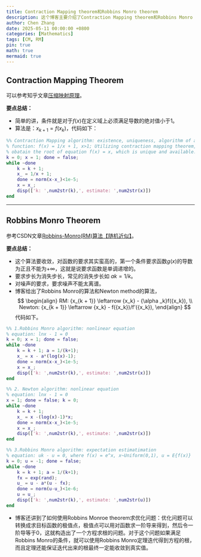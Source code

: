 ```yaml
---
title: Contraction Mapping theorem和Robbins Monro theorem
description: 这个博客主要介绍了Contraction Mapping theorem和Robbins Monro theorem。Contraction Mapping theorem用于判断递归数列的收敛性及求解其收敛值。Robbins Monro theorem则用于通过迭代方式求解逼近期望的统计均值或非线性方程的根。
author: Chen Zhang
date: 2025-05-11 00:00:00 +0800
categories: [Mathematics]
tags: [CM, RM]
pin: true
math: true
mermaid: true
---
```


## Contraction Mapping Theorem

可以参考知乎文章[压缩映射原理](https://zhuanlan.zhihu.com/p/458151225)。

**要点总结：**
- 简单的讲，条件就是对于$f(x)$在定义域上必须满足导数的绝对值小于1。
- 算法是：$x_{k+1}=f(x_k)$，代码如下：

```matlab
%% Contraction Mapping algorithm: existence, uniqueness, algorithm of an equation's root
% function: f(x) = 1/x + 1, x>1; Utilizing contraction mapping theorem, we can
% obatain the root of equation f(x) = x, which is unique and available.
k = 0; x = 1; done = false;
while ~done
    k = k + 1;
    x_ = 1/x + 1;
    done = norm(x-x_)<1e-5;
    x = x_;
    disp(['k: ',num2str(k),', estimate: ',num2str(x)])
end
```

---

## Robbins Monro Theorem

参考CSDN文章[Robbins-Monro(RM)算法【随机近似】](https://blog.csdn.net/v20000727/article/details/138076216)。

**要点总结：**
- 这个算法要收敛，对函数的要求其实蛮高的，第一个条件要求函数$g(x)$的导数为正且不能为+∞，这就是说要求函数是单调递增的。
- 要求步长为消失步长，常见的消失步长如 $ak=1/k$。
- 对噪声的要求，要求噪声不能太离谱。
- 博客给出了Robbins Monro的算法和Newton method的算法，
$$
\begin{align}
RM: {x_{k + 1}} \leftarrow {x_k} - {\alpha _k}f({x_k}), \\
Newton: {x_{k + 1}} \leftarrow {x_k} - f({x_k})/f'({x_k}),
\end{align}
$$
代码如下。

```matlab
%% 1.Robbins Monro algorithm: nonlinear equation
% equation: lnx - 1 = 0
k = 0; x = 1; done = false;
while ~done
    k = k + 1; a = 1/(k+1);
    x_ = x - a*(log(x)-1);
    done = norm(x-x_)<1e-5;
    x = x_;
    disp(['k: ',num2str(k),', estimate: ',num2str(x)])
end
```
```matlab
%% 2. Newton algorithm: nonlinear equation
% equation: lnx - 1 = 0
x = 1; done = false; k = 0;
while ~done
    k = k + 1;
    x_ = x -(log(x)-1)*x;
    done = norm(x-x_)<1e-5;
    x = x_;
    disp(['k: ',num2str(k),', estimate: ',num2str(x)])
end
```
```matlab
%% 3.Robbins Monro algorithm: expectation estimatimation 
% equation: uk - u = 0, where f(x) = e^x, x~Uniform(0,1), u = E{f(x)}
k = 0; u = -1; done = false;
while ~done
    k = k + 1; a = 1/(k+1);
    fx = exp(rand);
    u_ = u - a*(u - fx);
    done = norm(u-u_)<1e-6;
    u = u_;
    disp(['k: ',num2str(k),', estimate: ',num2str(u)])
end
```
- 博客还讲到了如何使用Robbins Monroe theorem求优化问题：优化问题可以转换成求目标函数的极值点，极值点可以用对函数求一阶导来得到，然后令一阶导等于0，这就构造出了一个方程求根的问题。对于这个问题如果满足Robbins Monro的条件，就可以使用Robbins Monro定理迭代得到方程的根，而且定理还能保证迭代出来的根最终一定能收敛到真实值。
